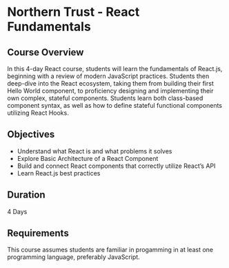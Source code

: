 # Northern Trust -  React Fundamentals

## Course Overview

In this 4-day React course, students will learn the fundamentals of React.js, beginning with a review of modern JavaScript practices. Students then deep-dive into the React ecosystem, taking them from building their first Hello World component, to proficiency designing and implementing their own complex, stateful components. Students learn both class-based component syntax, as well as how to define stateful functional components utilizing React Hooks. 

## Objectives

- Understand what React is and what problems it solves
- Explore Basic Architecture of a React Component
- Build and connect React components that correctly utilize React’s API
- Learn React.js best practices

## Duration

4 Days

## Requirements

This course assumes students are familiar in progamming in at least one programming language, preferably JavaScript.

